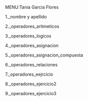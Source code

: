 MENU:Tania Garcia Flores

1._nombre y apellido

2._operadores_aritmeticos

3._operadores_logicos

4._operadores_asignacion 

5._operadores_asignacion_compuesta

6._operadores_relaciones

7._operadores_eejrcicio

8._operadores_ejercicio2

9._operadores_ejercicio3